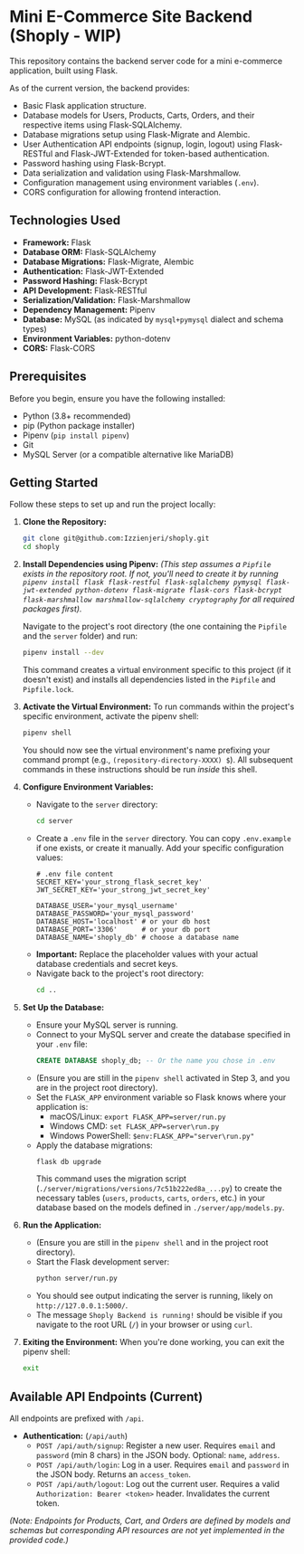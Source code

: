 # Mini E-Commerce Site Backend (Shoply - WIP)

This repository contains the backend server code for a mini e-commerce application, built using Flask.

As of the current version, the backend provides:

*   Basic Flask application structure.
*   Database models for Users, Products, Carts, Orders, and their respective items using Flask-SQLAlchemy.
*   Database migrations setup using Flask-Migrate and Alembic.
*   User Authentication API endpoints (signup, login, logout) using Flask-RESTful and Flask-JWT-Extended for token-based authentication.
*   Password hashing using Flask-Bcrypt.
*   Data serialization and validation using Flask-Marshmallow.
*   Configuration management using environment variables (`.env`).
*   CORS configuration for allowing frontend interaction.

## Technologies Used

*   **Framework:** Flask
*   **Database ORM:** Flask-SQLAlchemy
*   **Database Migrations:** Flask-Migrate, Alembic
*   **Authentication:** Flask-JWT-Extended
*   **Password Hashing:** Flask-Bcrypt
*   **API Development:** Flask-RESTful
*   **Serialization/Validation:** Flask-Marshmallow
*   **Dependency Management:** Pipenv
*   **Database:** MySQL (as indicated by `mysql+pymysql` dialect and schema types)
*   **Environment Variables:** python-dotenv
*   **CORS:** Flask-CORS

## Prerequisites

Before you begin, ensure you have the following installed:

*   Python (3.8+ recommended)
*   pip (Python package installer)
*   Pipenv (`pip install pipenv`)
*   Git
*   MySQL Server (or a compatible alternative like MariaDB)

## Getting Started

Follow these steps to set up and run the project locally:

1.  **Clone the Repository:**
    ```bash
    git clone git@github.com:Izzienjeri/shoply.git
    cd shoply
    ```


2.  **Install Dependencies using Pipenv:**
    *(This step assumes a `Pipfile` exists in the repository root. If not, you'll need to create it by running `pipenv install flask flask-restful flask-sqlalchemy pymysql flask-jwt-extended python-dotenv flask-migrate flask-cors flask-bcrypt flask-marshmallow marshmallow-sqlalchemy cryptography` for all required packages first).*

    Navigate to the project's root directory (the one containing the `Pipfile` and the `server` folder) and run:
    ```bash
    pipenv install --dev
    ```
    This command creates a virtual environment specific to this project (if it doesn't exist) and installs all dependencies listed in the `Pipfile` and `Pipfile.lock`.

3.  **Activate the Virtual Environment:**
    To run commands within the project's specific environment, activate the pipenv shell:
    ```bash
    pipenv shell
    ```
    You should now see the virtual environment's name prefixing your command prompt (e.g., `(repository-directory-XXXX) $`). All subsequent commands in these instructions should be run *inside* this shell.

4.  **Configure Environment Variables:**
    *   Navigate to the `server` directory:
        ```bash
        cd server
        ```
    *   Create a `.env` file in the `server` directory. You can copy `.env.example` if one exists, or create it manually. Add your specific configuration values:
        ```dotenv
        # .env file content
        SECRET_KEY='your_strong_flask_secret_key'
        JWT_SECRET_KEY='your_strong_jwt_secret_key'

        DATABASE_USER='your_mysql_username'
        DATABASE_PASSWORD='your_mysql_password'
        DATABASE_HOST='localhost' # or your db host
        DATABASE_PORT='3306'      # or your db port
        DATABASE_NAME='shoply_db' # choose a database name
        ```
    *   **Important:** Replace the placeholder values with your actual database credentials and secret keys.
    *   Navigate back to the project's root directory:
        ```bash
        cd ..
        ```

5.  **Set Up the Database:**
    *   Ensure your MySQL server is running.
    *   Connect to your MySQL server and create the database specified in your `.env` file:
        ```sql
        CREATE DATABASE shoply_db; -- Or the name you chose in .env
        ```
    *   (Ensure you are still in the `pipenv shell` activated in Step 3, and you are in the project root directory).
    *   Set the `FLASK_APP` environment variable so Flask knows where your application is:
        *   macOS/Linux: `export FLASK_APP=server/run.py`
        *   Windows CMD: `set FLASK_APP=server\run.py`
        *   Windows PowerShell: `$env:FLASK_APP="server\run.py"`
    *   Apply the database migrations:
        ```bash
        flask db upgrade
        ```
        This command uses the migration script (`./server/migrations/versions/7c51b222ed8a_...py`) to create the necessary tables (`users`, `products`, `carts`, `orders`, etc.) in your database based on the models defined in `./server/app/models.py`.

6.  **Run the Application:**
    *   (Ensure you are still in the `pipenv shell` and in the project root directory).
    *   Start the Flask development server:
        ```bash
        python server/run.py
        ```
    *   You should see output indicating the server is running, likely on `http://127.0.0.1:5000/`.
    *   The message `Shoply Backend is running!` should be visible if you navigate to the root URL (`/`) in your browser or using `curl`.

7.  **Exiting the Environment:**
    When you're done working, you can exit the pipenv shell:
    ```bash
    exit
    ```

## Available API Endpoints (Current)

All endpoints are prefixed with `/api`.

*   **Authentication:** (`/api/auth`)
    *   `POST /api/auth/signup`: Register a new user. Requires `email` and `password` (min 8 chars) in the JSON body. Optional: `name`, `address`.
    *   `POST /api/auth/login`: Log in a user. Requires `email` and `password` in the JSON body. Returns an `access_token`.
    *   `POST /api/auth/logout`: Log out the current user. Requires a valid `Authorization: Bearer <token>` header. Invalidates the current token.

*(Note: Endpoints for Products, Cart, and Orders are defined by models and schemas but corresponding API resources are not yet implemented in the provided code.)*